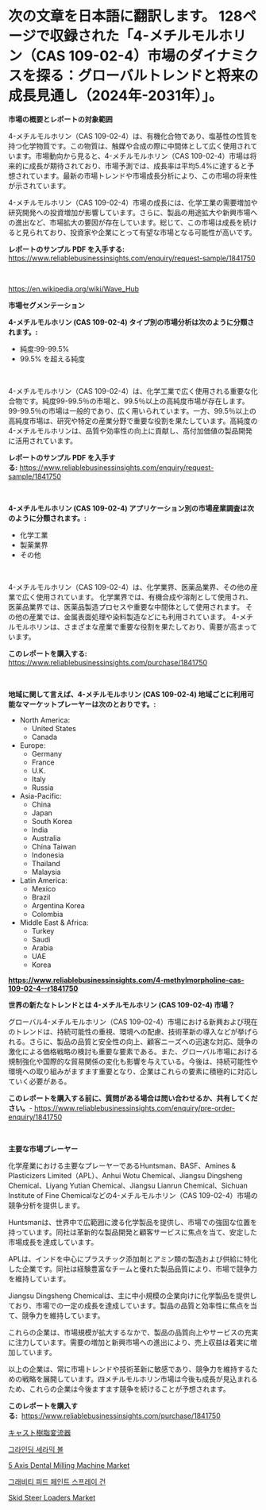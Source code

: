 <p><h1>次の文章を日本語に翻訳します。
128ページで収録された「4-メチルモルホリン（CAS 109-02-4）市場のダイナミクスを探る：グローバルトレンドと将来の成長見通し（2024年-2031年）」。</h1></p><p><strong>市場の概要とレポートの対象範囲</strong></p>
<p><p>4-メチルモルホリン（CAS 109-02-4）は、有機化合物であり、塩基性の性質を持つ化学物質です。この物質は、触媒や合成の際に中間体として広く使用されています。市場動向から見ると、4-メチルモルホリン（CAS 109-02-4）市場は将来的に成長が期待されており、市場予測では、成長率は平均5.4%に達すると予想されています。最新の市場トレンドや市場成長分析により、この市場の将来性が示されています。</p><p>4-メチルモルホリン（CAS 109-02-4）市場の成長には、化学工業の需要増加や研究開発への投資増加が影響しています。さらに、製品の用途拡大や新興市場への進出など、市場拡大の要因が存在しています。総じて、この市場は成長を続けると見られており、投資家や企業にとって有望な市場となる可能性が高いです。</p></p>
<p><strong>レポートのサンプル PDF を入手する:</strong> <a href="https://www.reliablebusinessinsights.com/enquiry/request-sample/1841750">https://www.reliablebusinessinsights.com/enquiry/request-sample/1841750</a></p>
<p>&nbsp;</p>
<p><a href="https://en.wikipedia.org/wiki/Wave_Hub">https://en.wikipedia.org/wiki/Wave_Hub</a></p>
<p><strong>市場セグメンテーション</strong></p>
<p><strong>4-メチルモルホリン (CAS 109-02-4) タイプ別の市場分析は次のように分類されます。:</strong></p>
<p><ul><li>純度:99-99.5%</li><li>99.5% を超える純度</li></ul></p>
<p>&nbsp;</p>
<p><p>4-メチルモルホリン（CAS 109-02-4）は、化学工業で広く使用される重要な化合物です。純度99-99.5％の市場と、99.5％以上の高純度市場が存在します。99-99.5％の市場は一般的であり、広く用いられています。一方、99.5％以上の高純度市場は、研究や特定の産業分野で重要な役割を果たしています。高純度の4-メチルモルホリンは、品質や効率性の向上に貢献し、高付加価値の製品開発に活用されています。</p></p>
<p><strong>レポートのサンプル PDF を入手する:</strong>&nbsp;<a href="https://www.reliablebusinessinsights.com/enquiry/request-sample/1841750">https://www.reliablebusinessinsights.com/enquiry/request-sample/1841750</a></p>
<p>&nbsp;</p>
<p><strong> 4-メチルモルホリン (CAS 109-02-4) アプリケーション別の市場産業調査は次のように分類されます。:</strong></p>
<p><ul><li>化学工業</li><li>製薬業界</li><li>その他</li></ul></p>
<p>&nbsp;</p>
<p><p>4-メチルモルホリン（CAS 109-02-4）は、化学業界、医薬品業界、その他の産業で広く使用されています。 化学業界では、有機合成や溶剤として使用され、医薬品業界では、医薬品製造プロセスや重要な中間体として使用されます。 その他の産業では、金属表面処理や染料製造などにも利用されています。 4-メチルモルホリンは、さまざまな産業で重要な役割を果たしており、需要が高まっています。</p></p>
<p><strong>このレポートを購入する:</strong>&nbsp; <a href="https://www.reliablebusinessinsights.com/purchase/1841750">https://www.reliablebusinessinsights.com/purchase/1841750</a></p>
<p>&nbsp;</p>
<p><strong>地域に関して言えば、4-メチルモルホリン (CAS 109-02-4) 地域ごとに利用可能なマーケットプレーヤーは次のとおりです。:</strong></p>
<p><ul>
    <li>
        North America:
        <ul>
            <li>United States</li>
            <li>Canada</li>
        </ul>
    </li>
    <li>
        Europe:
        <ul>
            <li>Germany</li>
            <li>France</li>
            <li>U.K.</li>
            <li>Italy</li>
            <li>Russia</li>
        </ul>
    </li>
    <li>
        Asia-Pacific:
        <ul>
            <li>China</li>
            <li>Japan</li>
            <li>South Korea</li>
            <li>India</li>
            <li>Australia</li>
            <li>China Taiwan</li>
            <li>Indonesia</li>
            <li>Thailand</li>
            <li>Malaysia</li>
        </ul>
    </li>
    <li>
        Latin America:
        <ul>
            <li>Mexico</li>
            <li>Brazil</li>
            <li>Argentina Korea</li>
            <li>Colombia</li>
        </ul>
    </li>
    <li>
        Middle East & Africa:
        <ul>
            <li>Turkey</li>
            <li>Saudi</li>
            <li>Arabia</li>
            <li>UAE</li>
            <li>Korea</li>
        </ul>
    </li>
    </ul></p>
<p><strong><a href="https://www.reliablebusinessinsights.com/4-methylmorpholine-cas-109-02-4--r1841750">https://www.reliablebusinessinsights.com/4-methylmorpholine-cas-109-02-4--r1841750</a></strong>&nbsp;</p>
<p><strong>世界の新たなトレンドとは 4-メチルモルホリン (CAS 109-02-4) 市場？</strong></p>
<p><p>グローバル4-メチルモルホリン（CAS 109-02-4）市場における新興および現在のトレンドは、持続可能性の重視、環境への配慮、技術革新の導入などが挙げられる。さらに、製品の品質と安全性の向上、顧客ニーズへの迅速な対応、競争の激化による価格戦略の検討も重要な要素である。また、グローバル市場における規制強化や国際的な貿易関係の変化も影響を与えている。今後は、持続可能性や環境への取り組みがますます重要となり、企業はこれらの要素に積極的に対応していく必要がある。</p></p>
<p><strong>このレポートを購入する前に、質問がある場合は問い合わせるか、共有してください。</strong>- <a href="https://www.reliablebusinessinsights.com/enquiry/pre-order-enquiry/1841750">https://www.reliablebusinessinsights.com/enquiry/pre-order-enquiry/1841750</a></p>
<p>&nbsp;</p>
<p><strong>主要な市場プレーヤー</strong></p>
<p><p>化学産業における主要なプレーヤーであるHuntsman、BASF、Amines & Plasticizers Limited（APL）、Anhui Wotu Chemical、Jiangsu Dingsheng Chemical、Liyang Yutian Chemical、Jiangsu Lianrun Chemical、Sichuan Institute of Fine Chemicalなどの4-メチルモルホリン（CAS 109-02-4）市場の競争分析を提供します。</p><p>Huntsmanは、世界中で広範囲に渡る化学製品を提供し、市場での強固な位置を持っています。同社は革新的な製品開発と顧客サービスに焦点を当て、安定した市場成長を達成しています。</p><p>APLは、インドを中心にプラスチック添加剤とアミン類の製造および供給に特化した企業です。同社は経験豊富なチームと優れた製品品質により、市場で競争力を維持しています。</p><p>Jiangsu Dingsheng Chemicalは、主に中小規模の企業向けに化学製品を提供しており、市場での一定の成長を達成しています。製品の品質と効率性に焦点を当て、競争力を維持しています。</p><p>これらの企業は、市場規模が拡大するなかで、製品の品質向上やサービスの充実に注力しています。需要の増加と新興市場への進出により、売上収益は着実に増加しています。</p><p>以上の企業は、常に市場トレンドや技術革新に敏感であり、競争力を維持するための戦略を展開しています。四メチルモルホリン市場は今後も成長が見込まれるため、これらの企業は今後ますます競争を続けることが予想されます。</p></p>
<p><strong>このレポートを購入する:</strong>&nbsp;&nbsp;<a href="https://www.reliablebusinessinsights.com/purchase/1841750">https://www.reliablebusinessinsights.com/purchase/1841750</a></p>
<p><p><a href="https://github.com/MosesSpinka1914/Market-Research-Report-List-2/blob/main/4609289160982.md">キャスト樹脂変流器</a></p><p><a href="https://github.com/vdhdwjyp90142/Market-Research-Report-List-2/blob/main/8116776173169.md">그라인딩 세라믹 볼</a></p><p><a href="https://github.com/RichRobinson5/Market-Research-Report-List-5/blob/main/5-axis-dental-milling-machine-market.md">5 Axis Dental Milling Machine Market</a></p><p><a href="https://github.com/OwenHamiytll568745/Market-Research-Report-List-2/blob/main/8555319173170.md">그래비티 피드 페인트 스프레이 건</a></p><p><a href="https://issuu.com/reportprime-2/docs/skid-steer-loaders-market-size-2030_86314ea8084b11">Skid Steer Loaders Market</a></p></p>